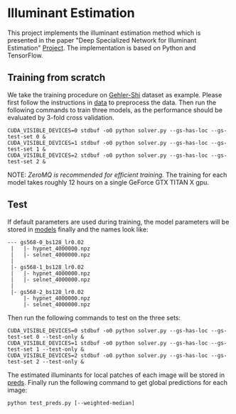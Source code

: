 [//]: <links>
[proj]: http://mmlab.ie.cuhk.edu.hk/projects/illuminant_estimation.html
[gs568]: http://www.cs.sfu.ca/~colour/data/shi_gehler/
[data]: https://github.com/swift-n-brutal/illuminant_estimation/data/
[models]: https://github.com/swift-n-brutal/illuminant_estimation/models/
[preds]: https://github.com/swift-n-brutal/illuminant_estimation/preds/ 

# Illuminant Estimation

This project implements the illuminant estimation method which is presented in the paper "Deep Specialized Network for Illuminant Estimation" [Project][proj]. The implementation is based on Python and TensorFlow.

## Training from scratch

We take the training procedure on [Gehler-Shi][gs568] dataset as example. Please first follow the instructions in [data][data] to preprocess the data. Then run the following commands to train three models, as the performance should be evaluated by 3-fold cross validation.
```
CUDA_VISIBLE_DEVICES=0 stdbuf -o0 python solver.py --gs-has-loc --gs-test-set 0 &
CUDA_VISIBLE_DEVICES=1 stdbuf -o0 python solver.py --gs-has-loc --gs-test-set 1 &
CUDA_VISIBLE_DEVICES=2 stdbuf -o0 python solver.py --gs-has-loc --gs-test-set 2 &
```

NOTE: *ZeroMQ is recommended for efficient training.* The training for each model takes roughly 12 hours on a single GeForce GTX TITAN X gpu.

## Test

If default parameters are used during training, the model parameters will be stored in [models][models] finally and the names look like:
```
--- gs568-0_bs128_lr0.02
 |   |- hypnet_4000000.npz
 |   |- selnet_4000000.npz
 |
 |- gs568-1_bs128_lr0.02
 |   |- hypnet_4000000.npz
 |   |- selnet_4000000.npz
 |
 |- gs568-2_bs128_lr0.02
     |- hypnet_4000000.npz
     |- selnet_4000000.npz
```

Then run the following commands to test on the three sets:
```
CUDA_VISIBLE_DEVICES=0 stdbuf -o0 python solver.py --gs-has-loc --gs-test-set 0 --test-only &
CUDA_VISIBLE_DEVICES=1 stdbuf -o0 python solver.py --gs-has-loc --gs-test-set 1 --test-only &
CUDA_VISIBLE_DEVICES=2 stdbuf -o0 python solver.py --gs-has-loc --gs-test-set 2 --test-only &
```
The estimated illuminants for local patches of each image will be stored in [preds][preds]. Finally run the following command to get global predictions for each image:
```
python test_preds.py [--weighted-median]
```
